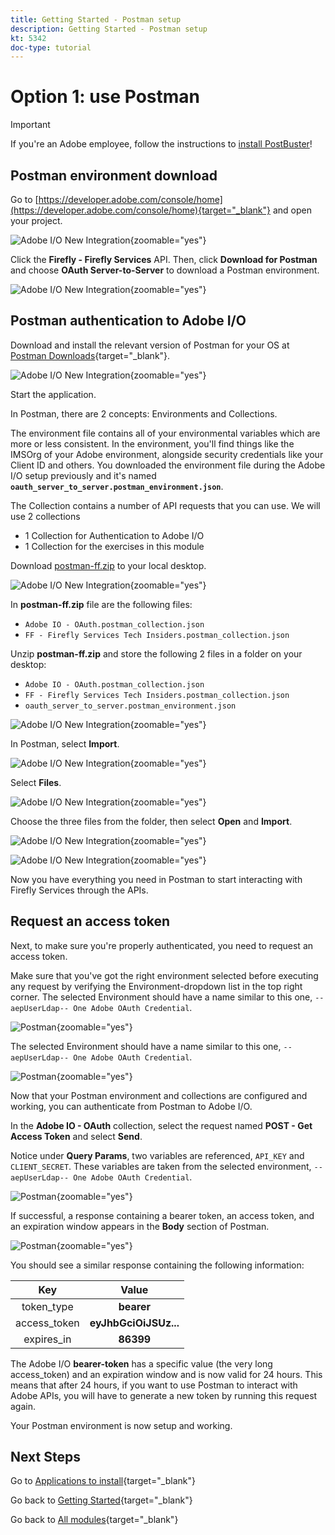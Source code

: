 ```yaml
---
title: Getting Started - Postman setup
description: Getting Started - Postman setup
kt: 5342
doc-type: tutorial
---
```

# Option 1: use Postman

>[!IMPORTANT]
>
>If you're an Adobe employee, follow the instructions to [install PostBuster](./ex8.md)!

## Postman environment download

Go to [https://developer.adobe.com/console/home](https://developer.adobe.com/console/home){target="_blank"} and open your project.

![Adobe I/O New Integration](./images/iopr.png){zoomable="yes"}

Click the **Firefly - Firefly Services** API. Then, click **Download for Postman** and choose **OAuth Server-to-Server** to download a Postman environment.

![Adobe I/O New Integration](./images/iopm.png){zoomable="yes"}

## Postman authentication to Adobe I/O

Download and install the relevant version of Postman for your OS at [Postman Downloads](https://www.postman.com/downloads/){target="_blank"}.

![Adobe I/O New Integration](./images/getstarted.png){zoomable="yes"}

Start the application.

In Postman, there are 2 concepts: Environments and Collections.

The environment file contains all of your environmental variables which are more or less consistent. In the environment, you'll find things like the IMSOrg of your Adobe environment, alongside security credentials like your Client ID and others. You downloaded the environment file during the Adobe I/O setup previously and it's named  **`oauth_server_to_server.postman_environment.json`**.
    
The Collection contains a number of API requests that you can use. We will use 2 collections

- 1 Collection for Authentication to Adobe I/O
- 1 Collection for the exercises in this module

Download [postman-ff.zip](./../../../assets/postman/postman-ff.zip) to your local desktop. 

![Adobe I/O New Integration](./images/pmfolder.png){zoomable="yes"}

In **postman-ff.zip** file are the following files:

- `Adobe IO - OAuth.postman_collection.json`
- `FF - Firefly Services Tech Insiders.postman_collection.json`
  
Unzip **postman-ff.zip** and store the following 2 files in a folder on your desktop:

- `Adobe IO - OAuth.postman_collection.json`
- `FF - Firefly Services Tech Insiders.postman_collection.json` 
- `oauth_server_to_server.postman_environment.json`

![Adobe I/O New Integration](./images/pmfolder1.png){zoomable="yes"}

In Postman, select **Import**.

![Adobe I/O New Integration](./images/postmanui.png){zoomable="yes"}

Select **Files**.

![Adobe I/O New Integration](./images/choosefiles.png){zoomable="yes"}

Choose the three files from the folder, then select **Open** and **Import**. 

![Adobe I/O New Integration](./images/selectfiles.png){zoomable="yes"}

![Adobe I/O New Integration](./images/impconfirm.png){zoomable="yes"}

Now you have everything you need in Postman to start interacting with Firefly Services through the APIs.

## Request an access token

Next, to make sure you're properly authenticated, you need to request an access token.

Make sure that you've got the right environment selected before executing any request by verifying the Environment-dropdown list in the top right corner. The selected Environment should have a name similar to this one, `--aepUserLdap-- One Adobe OAuth Credential`.

![Postman](./images/envselemea1.png){zoomable="yes"}

The selected Environment should have a name similar to this one, `--aepUserLdap-- One Adobe OAuth Credential`.

![Postman](./images/envselemea.png){zoomable="yes"}

Now that your Postman environment and collections are configured and working, you can authenticate from Postman to Adobe I/O.

In the **Adobe IO - OAuth** collection, select the request named **POST - Get Access Token** and select **Send**. 

Notice under **Query Params**, two variables are referenced, `API_KEY` and `CLIENT_SECRET`. These variables are taken from the selected environment, `--aepUserLdap-- One Adobe OAuth Credential`. 

![Postman](./images/ioauth.png){zoomable="yes"}

If successful, a response containing a bearer token, an access token, and an expiration window appears in the **Body** section of Postman.

![Postman](./images/ioauthresp.png){zoomable="yes"}

You should see a similar response containing the following information:

| Key     | Value     | 
|:-------------:| :---------------:| 
| token_type          | **bearer** |
| access_token    | **eyJhbGciOiJSUz...** | 
| expires_in          | **86399** |

The Adobe I/O **bearer-token** has a specific value (the very long access_token) and an expiration window and is now valid for 24 hours. This means that after 24 hours, if you want to use Postman to interact with Adobe APIs, you will have to generate a new token by running this request again.

Your Postman environment is now setup and working.

## Next Steps

Go to [Applications to install](./ex9.md){target="_blank"}

Go back to [Getting Started](./getting-started.md){target="_blank"}

Go back to [All modules](./../../../overview.md){target="_blank"}
